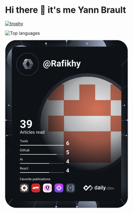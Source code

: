 # Hi there 👋 it's me Yann Brault

<!--
**Yann-Brault/Yann-Brault** is a ✨ _special_ ✨ repository because its `README.md` (this file) appears on your GitHub profile.

Here are some ideas to get you started:

- 🔭 I’m currently working on ...
- 🌱 I’m currently learning ...
- 👯 I’m looking to collaborate on ...
- 🤔 I’m looking for help with ...
- 💬 Ask me about ...
- 📫 How to reach me: ...
- 😄 Pronouns: ...
- ⚡ Fun fact: ...
-->


[![trophy](https://github-profile-trophy.vercel.app/?username=Yann-Brault&theme=onedark)](https://github.com/ryo-ma/github-profile-trophy)

![Top languages](https://github-readme-stats.vercel.app/api/top-langs/?username=Yann-Brault&theme=onedark)

<a href="https://app.daily.dev/Rafikhy"><img src="https://github.com/Yann-Brault/Yann-Brault/blob/main/devcard.svg" width="400" alt="Yann-Brault's Dev Card"/></a>

